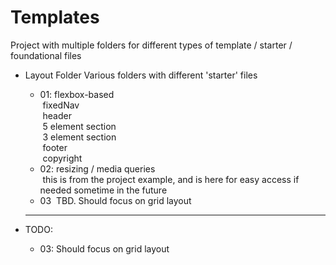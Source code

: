 # Templates

Project with multiple folders for different types of template / starter / foundational files

* Layout Folder
    Various folders with different 'starter' files
    * 01: flexbox-based\
         fixedNav\
         header\
         5 element section\
         3 element section\
         footer\
         copyright
    * 02: resizing / media queries\
         this is from the project example, and is here for easy access if needed sometime in the future
    * 03
         TBD. Should focus on grid layout
  
  ---
  
* TODO:
  * 03: Should focus on grid layout
  
